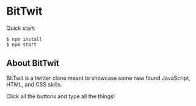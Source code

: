 # BitTwit

Quick start:

```
$ npm install
$ npm start
````
## About BitTwit

BitTwit is a twitter clone meant to showcase some new found JavaScript, HTML, and CSS skills. 

Click all the buttons and type all the things! 

